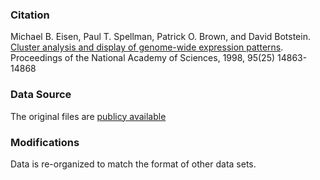 ### Citation

Michael B. Eisen, Paul T. Spellman, Patrick O. Brown, and David Botstein. [Cluster analysis and display of genome-wide expression patterns](http://www.pnas.org/content/95/25/14863.full). Proceedings of the National Academy of Sciences, 1998, 95(25) 14863-14868


### Data Source

The original files are [publicy available](http://genome-www.stanford.edu/clustering/)

### Modifications

Data is re-organized to match the format of other data sets.  
